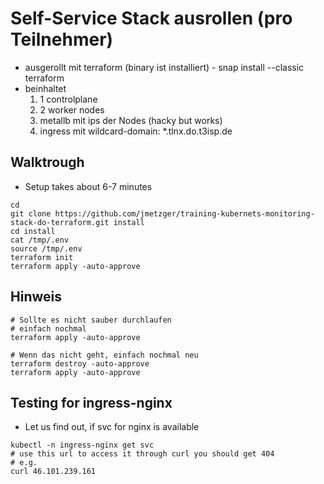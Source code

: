# Self-Service Stack ausrollen (pro Teilnehmer) 

  * ausgerollt mit terraform (binary ist installiert) - snap install --classic terraform 
  * beinhaltet
      1. 1 controlplane
      1. 2 worker nodes
      1. metallb mit ips der Nodes (hacky but works)
      1. ingress mit wildcard-domain:  *.tlnx.do.t3isp.de
   
## Walktrough 

  * Setup takes about 6-7 minutes 

```
cd
git clone https://github.com/jmetzger/training-kubernets-monitoring-stack-do-terraform.git install
cd install
cat /tmp/.env
source /tmp/.env
terraform init
terraform apply -auto-approve
```

## Hinweis

```
# Sollte es nicht sauber durchlaufen
# einfach nochmal
terraform apply -auto-approve

# Wenn das nicht geht, einfach nochmal neu
terraform destroy -auto-approve
terraform apply -auto-approve
```

## Testing for ingress-nginx 

  * Let us find out, if svc for nginx is available

```
kubectl -n ingress-nginx get svc
# use this url to access it through curl you should get 404
# e.g.
curl 46.101.239.161
```
